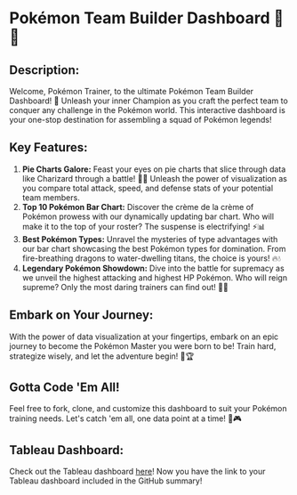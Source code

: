 # Pokémon Team Builder Dashboard 🌟🔥

## Description:
Welcome, Pokémon Trainer, to the ultimate Pokémon Team Builder Dashboard! 🚀 Unleash your inner Champion as you craft the perfect team to conquer any challenge in the Pokémon world. This interactive dashboard is your one-stop destination for assembling a squad of Pokémon legends!

## Key Features:
1. **Pie Charts Galore:** Feast your eyes on pie charts that slice through data like Charizard through a battle! 🥧🔪 Unleash the power of visualization as you compare total attack, speed, and defense stats of your potential team members.
2. **Top 10 Pokémon Bar Chart:** Discover the crème de la crème of Pokémon prowess with our dynamically updating bar chart. Who will make it to the top of your roster? The suspense is electrifying! ⚡📊
3. **Best Pokémon Types:** Unravel the mysteries of type advantages with our bar chart showcasing the best Pokémon types for domination. From fire-breathing dragons to water-dwelling titans, the choice is yours! 🔥💧
4. **Legendary Pokémon Showdown:** Dive into the battle for supremacy as we unveil the highest attacking and highest HP Pokémon. Who will reign supreme? Only the most daring trainers can find out! 💪💥

## Embark on Your Journey:
With the power of data visualization at your fingertips, embark on an epic journey to become the Pokémon Master you were born to be! Train hard, strategize wisely, and let the adventure begin! 🌈🏆

## Gotta Code 'Em All!
Feel free to fork, clone, and customize this dashboard to suit your Pokémon training needs. Let's catch 'em all, one data point at a time! 🌟🎮

## Tableau Dashboard:
Check out the Tableau dashboard [here](https://public.tableau.com/app/profile/mohammed.hussain2601/viz/FindyourPokemon/FindyourPokemon)!
Now you have the link to your Tableau dashboard included in the GitHub summary!
